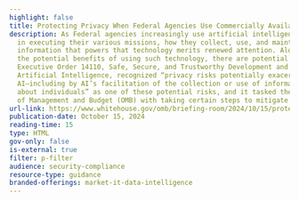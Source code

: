 ```yaml
---
highlight: false
title: Protecting Privacy When Federal Agencies Use Commercially Available Information
description: As Federal agencies increasingly use artificial intelligence (AI)
  in executing their various missions, how they collect, use, and maintain the
  information that powers that technology merits renewed attention. Along with
  the potential benefits of using such technology, there are potential risks.
  Executive Order 14110, Safe, Secure, and Trustworthy Development and Use of
  Artificial Intelligence, recognized “privacy risks potentially exacerbated by
  AI—including by AI’s facilitation of the collection or use of information
  about individuals” as one of these potential risks, and it tasked the Office
  of Management and Budget (OMB) with taking certain steps to mitigate them.
url-link: https://www.whitehouse.gov/omb/briefing-room/2024/10/15/protecting-privacy-when-federal-agencies-use-commercially-available-information/
publication-date: October 15, 2024
reading-time: 15
type: HTML
gov-only: false
is-external: true
filter: p-filter
audience: security-compliance
resource-type: guidance
branded-offerings: market-it-data-intelligence
---
```

